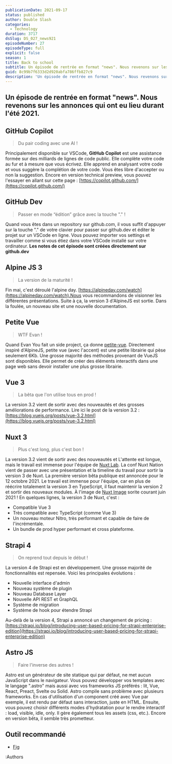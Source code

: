 ```yaml
---
publicationDate: 2021-09-17
status: published
author: Double Slash
categories:
  - Technology
duration: 3717
dsSlug: DS_027_news921
episodeNumber: 27
episodeType: full
explicit: false
season: 1
title: Back to school
subtitle: Un épisode de rentrée en format "news". Nous revenons sur les annonces qui ont eu lieu durant l'été 2021.
guid: 8c99b7f6333d2d920abfa786ffb827c9
description: 'Un épisode de rentrée en format "news". Nous revenons sur les annonces qui ont eu lieu durant l''été 2021. GitHub Copilot Du pair coding avec une AI ! Principalement disponible sur VSCode, GitHub Copilot est une assistance formée sur des milliards de lignes de code public. Elle complète votre code au fur et à mesure que vous écrivez. Elle apprend en analysant votre code et vous suggère la complétion de votre code. Vous êtes libre d''accepter ou non la suggestion. Encore en version technical preview, vous pouvez l''essayer en allant sur cette page : https://copilot.github.com/ GitHub Dev Passer en mode “édition” grâce avec la touche "." ! Quand vous êtes dans un repository sur github.com, il vous suffit d''appuyer sur la touche "." de votre clavier pour passer sur github.dev et éditer le projet sur un VSCode en ligne. Vous pouvez importer vos settings et travailler comme si vous étiez dans votre VSCode installé sur votre ordinateur. Les notes de cet épisode sont créées directement sur github.dev Alpine JS 3 La version de la maturité ! Fin mai, c''est déroulé l''alpine day. https://alpineday.com/watch.Nous vous recommandons de visionner les différentes présentations. Suite à ça, la version 3 d''AlpineJS est sortie. Dans la foulée, un nouveau site et une nouvelle documentation. Petite Vue WTF Evan ! Quand Evan You fait un side project, ça donne petite-vue. Directement inspiré d''AlpineJS, petite vue (avec l''accent) est une petite librairie qui pèse seulement 6Kb. Une grosse majorité des méthodes provenant de VueJS sont disponibles. Elle permet de créer des éléments interactifs dans une page web sans devoir installer une plus grosse librairie. Vue 3 La bêta que l''on utilise tous en prod ! La version 3.2 vient de sortir avec des nouveautés et des grosses améliorations de performance. Lire ici le post de la version 3.2 : https://blog.vuejs.org/posts/vue-3.2.html Nuxt 3 Plus c''est long, plus c''est bon ! La version 3.2 vient de sortir avec des nouveautés et L''attente est longue, mais le travail est immense pour l''équipe de Nuxt Lab. La conf Nuxt Nation vient de passer avec une présentation et la timeline du travail pour sortir la version 3 de Nuxt. La première version bêta publique est annoncée pour le 12 octobre 2021. Le travail est immense pour l''équipe, car en plus de réécrire totalement la version 3 en TypeScript, il faut maintenir la version 2 et sortir des nouveaux modules. À l''image de Nuxt Image sorite courant juin 2021 ! En quelques lignes, la version 3 de Nuxt, c''est : Compatible Vue 3 Très compatible avec TypeScript (comme Vue 3) Un nouveau moteur Nitro, très performant et capable de faire de l''incrémentale. Un bundle de prod hyper performant et cross plateforme. Strapi 4 On reprend tout depuis le début ! La version 4 de Strapi est en développement. Une grosse majorité de fonctionnalités est repensée. Voici les principales évolutions : Nouvelle interface d''admin Nouveau système de plugin Nouveau Database Layer Nouvelle API REST et GraphQL Système de migration Système de hook pour étendre Strapi Au-delà de la version 4, Strapi a annoncé un changement de pricing : https://strapi.io/blog/introducing-user-based-pricing-for-strapi-enterprise-edition Astro JS Faire l''inverse des autres ! Astro est un générateur de site statique qui par défaut, ne met aucun JavaScript dans le navigateur. Vous pouvez développer vos templates avec le langage ".astro" mais aussi avec vos frameworks JS préférés : lit, Vue, React, Preact, Svelte ou Solid. Astro compile sans problème avec plusieurs frameworks. En cas d''utilisation d''un component créé avec Vue par exemple, il est rendu par défaut sans interaction, juste en HTML. Ensuite, vous pouvez choisir différents modes d''hydratation pour le rendre interactif : load, visible, idle, only. Il gère également tous les assets (css, etc.). Encore en version bêta, il semble très prometteur. Outil recommandé Fig Podcast présenté par : Alexandre Duval @xlanex6 Patrick Faramaz @PatrickFaramaz'
---
```


## Un épisode de rentrée en format "news". Nous revenons sur les annonces qui ont eu lieu durant l'été 2021.

## GitHub Copilot

> Du pair coding avec une AI !

Principalement disponible sur VSCode, **GitHub Copilot** est une assistance formée sur des milliards de lignes de code public. Elle complète votre code au fur et à mesure que vous écrivez.
Elle apprend en analysant votre code et vous suggère la complétion de votre code. Vous êtes libre d'accepter ou non la suggestion.
Encore en version technical preview, vous pouvez l'essayer en allant sur cette page : [https://copilot.github.com/](https://copilot.github.com/)

## GitHub Dev

> Passer en mode “édition” grâce avec la touche "." !

Quand vous êtes dans un repository sur github.com, il vous suffit d'appuyer sur la touche "." de votre clavier pour passer sur github.dev et éditer le projet sur un VSCode en ligne.
Vous pouvez importer vos settings et travailler comme si vous étiez dans votre VSCode installé sur votre ordinateur.
**Les notes de cet épisode sont créées directement sur github.dev**

## Alpine JS 3

> La version de la maturité !

Fin mai, c'est déroulé l'alpine day. [https://alpineday.com/watch](https://alpineday.com/watch).Nous vous recommandons de visionner les différentes présentations.
Suite à ça, la version 3 d'AlpineJS est sortie. Dans la foulée, un nouveau site et une nouvelle documentation.

## Petite Vue

> WTF Evan !

Quand Evan You fait un side project, ça donne [petite-vue](https://github.com/vuejs/petite-vue).
Directement inspiré d'AlpineJS, petite vue (avec l'accent) est une petite librairie qui pèse seulement 6Kb.
Une grosse majorité des méthodes provenant de VueJS sont disponibles. Elle permet de créer des éléments interactifs dans une page web sans devoir installer une plus grosse librairie.

## Vue 3

> La bêta que l'on utilise tous en prod !

La version 3.2 vient de sortir avec des nouveautés et des grosses améliorations de performance.
Lire ici le post de la version 3.2 : [https://blog.vuejs.org/posts/vue-3.2.html](https://blog.vuejs.org/posts/vue-3.2.html)

## Nuxt 3

> Plus c'est long, plus c'est bon !

La version 3.2 vient de sortir avec des nouveautés et L'attente est longue, mais le travail est immense pour l'équipe de [Nuxt Lab](https://github.com/nuxtlabs).
La conf Nuxt Nation vient de passer avec une présentation et la timeline du travail pour sortir la version 3 de Nuxt.
La première version bêta publique est annoncée pour le 12 octobre 2021.
Le travail est immense pour l'équipe, car en plus de réécrire totalement la version 3 en TypeScript, il faut maintenir la version 2 et sortir des nouveaux modules. À l'image de [Nuxt Image](https://image.nuxtjs.org/) sorite courant juin 2021 !
En quelques lignes, la version 3 de Nuxt, c'est :

- Compatible Vue 3
- Très compatible avec TypeScript (comme Vue 3)
- Un nouveau moteur Nitro, très performant et capable de faire de l'incrémentale.
- Un bundle de prod hyper performant et cross plateforme.

## Strapi 4

> On reprend tout depuis le début !

La version 4 de Strapi est en développement. Une grosse majorité de fonctionnalités est repensée.
Voici les principales évolutions :

- Nouvelle interface d'admin
- Nouveau système de plugin
- Nouveau Database Layer
- Nouvelle API REST et GraphQL
- Système de migration
- Système de hook pour étendre Strapi

Au-delà de la version 4, Strapi a annoncé un changement de pricing :
[https://strapi.io/blog/introducing-user-based-pricing-for-strapi-enterprise-edition](https://strapi.io/blog/introducing-user-based-pricing-for-strapi-enterprise-edition)

## Astro JS

> Faire l'inverse des autres !

Astro est un générateur de site statique qui par défaut, ne met aucun JavaScript dans le navigateur.
Vous pouvez développer vos templates avec le langage ".astro" mais aussi avec vos frameworks JS préférés : lit, Vue, React, Preact, Svelte ou Solid. Astro compile sans problème avec plusieurs frameworks.
En cas d'utilisation d'un component créé avec Vue par exemple, il est rendu par défaut sans interaction, juste en HTML. Ensuite, vous pouvez choisir différents modes d'hydratation pour le rendre interactif : load, visible, idle, only.
Il gère également tous les assets (css, etc.).
Encore en version bêta, il semble très prometteur.

## Outil recommandé

- [Fig](https://fig.io/)

:Authors
